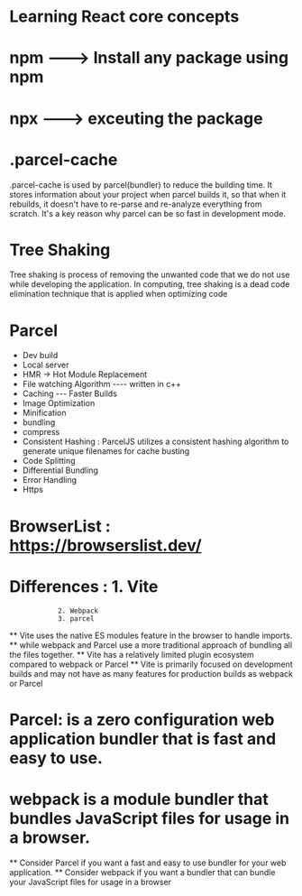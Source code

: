 # Learning React core concepts

# npm --->  Install any package using npm
# npx ---> exceuting the package

# .parcel-cache
.parcel-cache is used by parcel(bundler) to reduce the building time. It stores information about your project when parcel builds it, so that when it rebuilds, it doesn't have to re-parse and re-analyze everything from scratch. It's a key reason why parcel can be so fast in development mode.

# Tree Shaking
Tree shaking is process of removing the unwanted code that we do not use while developing the application. In computing, tree shaking is a dead code elimination technique that is applied when optimizing code

# Parcel
   - Dev build
   - Local server
   - HMR -> Hot Module Replacement
   - File watching Algorithm ---- written in c++
   - Caching  --- Faster Builds
   - Image Optimization
   - Minification
   - bundling
   - compress
   - Consistent Hashing : ParcelJS utilizes a consistent hashing algorithm to generate unique filenames for cache busting
   - Code Splitting
   - Differential Bundling
   - Error Handling
   - Https

# BrowserList : https://browserslist.dev/

# Differences : 1. Vite
                2. Webpack
                3. parcel

** Vite uses the native ES modules feature in the browser to handle imports.
** while webpack and Parcel use a more traditional approach of bundling all the files together.
** Vite has a relatively limited plugin ecosystem compared to webpack or Parcel
** Vite is primarily focused on development builds and may not have as many features for production builds as webpack or Parcel


# Parcel:  is a zero configuration web application bundler that is fast and easy to use.
# webpack is a module bundler that bundles JavaScript files for usage in a browser.
** Consider Parcel if you want a fast and easy to use bundler for your web application.
** Consider webpack if you want a bundler that can bundle your JavaScript files for usage in a browser

